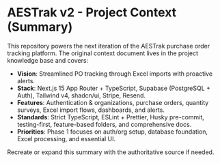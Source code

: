 # AESTrak v2 - Project Context (Summary)

This repository powers the next iteration of the AESTrak purchase order tracking platform.
The original context document lives in the project knowledge base and covers:

- **Vision**: Streamlined PO tracking through Excel imports with proactive alerts.
- **Stack**: Next.js 15 App Router + TypeScript, Supabase (PostgreSQL + Auth), Tailwind v4, shadcn/ui, Stripe, Resend.
- **Features**: Authentication & organizations, purchase orders, quantity surveys, Excel import flows, dashboards, and alerts.
- **Standards**: Strict TypeScript, ESLint + Prettier, Husky pre-commit, testing-first, feature-based folders, and comprehensive docs.
- **Priorities**: Phase 1 focuses on auth/org setup, database foundation, Excel processing, and essential UI.

Recreate or expand this summary with the authoritative source if needed.
